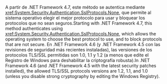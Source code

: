 <span data-ttu-id="8f77a-101">A partir de .NET Framework 4.7, este método se autentica mediante <xref:System.Security.Authentication.SslProtocols.None>, que permite al sistema operativo elegir el mejor protocolo para usar y bloquear los protocolos que no sean seguros.</span><span class="sxs-lookup"><span data-stu-id="8f77a-101">Starting with .NET Framework 4.7, this method authenticates using <xref:System.Security.Authentication.SslProtocols.None>, which allows the operating system to choose the best protocol to use, and to block protocols that are not secure.</span></span> <span data-ttu-id="8f77a-102">En .NET Framework 4.6 (y .NET Framework 4.5 con las revisiones de seguridad más recientes instaladas), las versiones de los protocolos TLS/SSL permitidas son 1.0, 1.1 y 1.2 (a menos que edite el Registro de Windows para deshabilitar la criptografía robusta).</span><span class="sxs-lookup"><span data-stu-id="8f77a-102">In .NET Framework 4.6 (and .NET Framework 4.5 with the latest security patches installed), the allowed TLS/SSL protocols versions are 1.2, 1.1, and 1.0 (unless you disable strong cryptography by editing the Windows Registry).</span></span>
